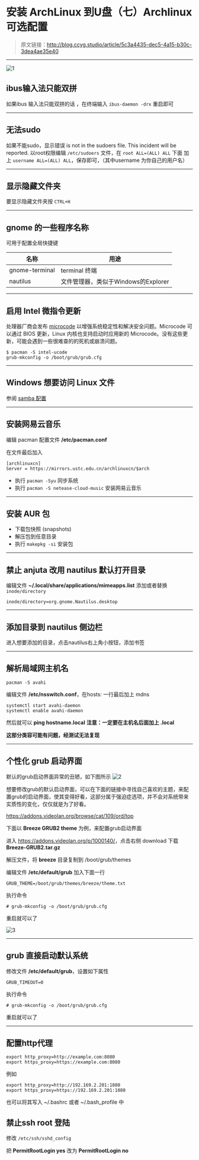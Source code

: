 # 安装 ArchLinux 到U盘（七）Archlinux 可选配置

[annotation]: <id> (5c3a4435-dec5-4a15-b30c-3dea4ae35e40)
[annotation]: <create_time> (2018-01-15 23:06:00)
[annotation]: <category> (计算机技术)
[annotation]: <tags> (操作系统|Linux)
[annotation]: <status> (public)
[annotation]: <topic> (安装 ArchLinux 到U盘)
[annotation]: <index> (7)
[annotation]: <comments> (true)

> 原文链接：<http://blog.ccyg.studio/article/5c3a4435-dec5-4a15-b30c-3dea4ae35e40>

---

![1](images/install_archlinux_to_usb_7_1.png)

## ibus输入法只能双拼
如果ibus 输入法只能双拼的话 ，在终端输入 `ibus-daemon -drx` 重启即可

---

## 无法sudo
如果不能sudo，显示错误 is not in the sudoers file.  This incident will be reported.
以root权限编辑 `/etc/sudoers` 文件，在 `root ALL=(ALL) ALL` 下面 加上 `username ALL=(ALL) ALL`，保存即可，（其中username 为你自己的用户名）

---

## 显示隐藏文件夹
要显示隐藏文件夹按 `CTRL+H`

---

## gnome 的一些程序名称

可用于配置全局快捷键

名称|用途
-|-
gnome-terminal | terminal 终端
nautilus | 文件管理器，类似于Windows的Explorer

---

## 启用 Intel 微指令更新

处理器厂商会发布 [microcode](https://en.wikipedia.org/wiki/Microcode "wikipedia:Microcode") 以增强系统稳定性和解决安全问题。Microcode 可以通过 BIOS 更新，Linux 内核也支持启动时应用新的 Microcode。没有这些更新，可能会遇到一些很难查的的死机或崩溃问题。

```shell
$ pacman -S intel-ucode
grub-mkconfig -o /boot/grub/grub.cfg
```

---

## Windows 想要访问 Linux 文件

参阅 [samba 配置](./57368d24-03c1-4738-aaac-09d14bcf5314)

---

## 安装网易云音乐

编辑 pacman 配置文件 **/etc/pacman.conf**

在文件最后加入

```
[archlinuxcn]
Server = https://mirrors.ustc.edu.cn/archlinuxcn/$arch
```
- 执行 `pacman -Syu` 同步系统
- 执行 `pacman -S netease-cloud-music` 安装网易云音乐

---

## 安装 AUR 包

- 下载包快照 (snapshots)
- 解压包到任意目录
- 执行 `makepkg -si`  安装包

---

## 禁止 anjuta 改用 nautilus 默认打开目录

编辑文件 **~/.local/share/applications/mimeapps.list**
添加或者替换 ` inode/directory`
```
inode/directory=org.gnome.Nautilus.desktop
```

---

## 添加目录到 nautilus 侧边栏
进入想要添加的目录，点击nautilus右上角小按钮，添加书签

---

## 解析局域网主机名

```
pacman -S avahi
```

编辑文件 **/etc/nsswitch.conf**，在hosts: 一行最后加上 mdns

```
systemctl start avahi-daemon
systemctl enable avahi-daemon
```

然后就可以 **ping hostname.local**
**注意：一定要在主机名后面加上 .local**

**这部分类容可能有问题，经测试无法复现**

---

## 个性化 grub 启动界面
默认的grub启动界面异常的丑陋，如下图所示
![2](images/install_archlinux_to_usb_7_2.png)

想要修改grub的默认启动界面，可以在下面的链接中寻找自己喜欢的主题，来配置grub的启动界面，使其变得好看，这部分属于强迫症选项，并不会对系统带来实质性的变化，仅仅就是为了好看。

<https://addons.videolan.org/browse/cat/109/ord/top>

下面以 **Breeze GRUB2 theme** 为例，来配置grub启动界面

进入 <https://addons.videolan.org/p/1000140/>，点击右侧 download 下载 **Breeze-GRUB2.tar.gz**

解压文件，将 **breeze** 目录复制到 /boot/grub/themes

编辑文件 **/etc/default/grub** 加入下面一行
```
GRUB_THEME=/boot/grub/themes/breeze/theme.txt
```

执行命令 
```shell
# grub-mkconfig -o /boot/grub/grub.cfg
```
重启就可以了

![3](images/install_archlinux_to_usb_7_3.png)

----

## grub 直接启动默认系统
修改文件 **/etc/default/grub**，设置如下属性
```
GRUB_TIMEOUT=0
```

执行命令 
```shell
# grub-mkconfig -o /boot/grub/grub.cfg
```
重启就可以了

----

## 配置http代理

```shell
export http_proxy=http://example.com:8080
export https_proxy=https://example.com:8080
```

例如 
```shell
export http_proxy=http://192.169.2.201:1080
export https_proxy=https://192.169.2.201:1080
```

也可以将其写入 ~/.bashrc 或者 ~/.bash_profile 中

## 禁止ssh root 登陆

修改 `/etc/ssh/sshd_config`

把 **PermitRootLogin yes** 改为 **PermitRootLogin no**
